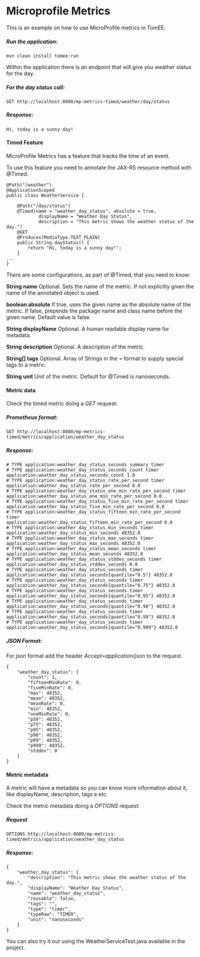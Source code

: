 # Microprofile Metrics
This is an example on how to use MicroProfile metrics in TomEE.

##### Run the application:

    mvn clean install tomee:run 

Within the application there is an endpoint that will give you weather status for the day.

##### For the day status call:

    GET http://localhost:8080/mp-metrics-timed/weather/day/status
    
##### Response:

    Hi, today is a sunny day!
    

#### Timed Feature
MicroProfile Metrics has a feature that tracks the time of an event.

To use this feature you need to annotate the JAX-RS resource method with @Timed.

    @Path("/weather")
    @ApplicationScoped
    public class WeatherService {

        @Path("/day/status")
        @Timed(name = "weather_day_status", absolute = true,
                displayName = "Weather Day Status",
                description = "This metric shows the weather status of the day.")
        @GET
        @Produces(MediaType.TEXT_PLAIN)
        public String dayStatus() {
            return "Hi, today is a sunny day!";
        }
    ...
    }

There are some configurations, as part of @Timed, that you need to know:

**String name**
Optional. Sets the name of the metric. If not explicitly given the name of the annotated object is used.

**boolean absolute**
If true, uses the given name as the absolute name of the metric. If false, prepends the package name and class name before the given name. Default value is false.

**String displayName**
Optional. A human readable display name for metadata.

**String description**
Optional. A description of the metric.

**String[] tags**
Optional. Array of Strings in the <key>=<value> format to supply special tags to a metric.

**String unit**
Unit of the metric. Default for @Timed is nanoseconds.

#### Metric data

Check the timed metric doing a _GET_ request:

##### Prometheus format:

    GET http://localhost:8080/mp-metrics-timed/metrics/application/weather_day_status
    
##### Response:
     
    # TYPE application:weather_day_status_seconds summary timer
    # TYPE application:weather_day_status_seconds_count timer
    application:weather_day_status_seconds_count 1.0
    # TYPE application:weather_day_status_rate_per_second timer
    application:weather_day_status_rate_per_second 0.0
    # TYPE application:weather_day_status_one_min_rate_per_second timer
    application:weather_day_status_one_min_rate_per_second 0.0
    # TYPE application:weather_day_status_five_min_rate_per_second timer
    application:weather_day_status_five_min_rate_per_second 0.0
    # TYPE application:weather_day_status_fifteen_min_rate_per_second timer
    application:weather_day_status_fifteen_min_rate_per_second 0.0
    # TYPE application:weather_day_status_min_seconds timer
    application:weather_day_status_min_seconds 48352.0
    # TYPE application:weather_day_status_max_seconds timer
    application:weather_day_status_max_seconds 48352.0
    # TYPE application:weather_day_status_mean_seconds timer
    application:weather_day_status_mean_seconds 48352.0
    # TYPE application:weather_day_status_stddev_seconds timer
    application:weather_day_status_stddev_seconds 0.0
    # TYPE application:weather_day_status_seconds timer
    application:weather_day_status_seconds{quantile="0.5"} 48352.0
    # TYPE application:weather_day_status_seconds timer
    application:weather_day_status_seconds{quantile="0.75"} 48352.0
    # TYPE application:weather_day_status_seconds timer
    application:weather_day_status_seconds{quantile="0.95"} 48352.0
    # TYPE application:weather_day_status_seconds timer
    application:weather_day_status_seconds{quantile="0.98"} 48352.0
    # TYPE application:weather_day_status_seconds timer
    application:weather_day_status_seconds{quantile="0.99"} 48352.0
    # TYPE application:weather_day_status_seconds timer
    application:weather_day_status_seconds{quantile="0.999"} 48352.0

##### JSON Format:

For json format add the header _Accept=application/json_ to the request. 
  
    {
        "weather_day_status": {
            "count": 1,
            "fifteenMinRate": 0,
            "fiveMinRate": 0,
            "max": 48352,
            "mean": 48352,
            "meanRate": 0,
            "min": 48352,
            "oneMinRate": 0,
            "p50": 48352,
            "p75": 48352,
            "p95": 48352,
            "p98": 48352,
            "p99": 48352,
            "p999": 48352,
            "stddev": 0
        }
    }
   
#### Metric metadata
A metric will have a metadata so you can know more information about it, like displayName, description, tags e etc.

Check the metric metadata doing a _OPTIONS_ request:

##### Request

    OPTIONS http://localhost:8080/mp-metrics-timed/metrics/application/weather_day_status

##### Response:

    {
        "weather_day_status": {
            "description": "This metric shows the weather status of the day.",
            "displayName": "Weather Day Status",
            "name": "weather_day_status",
            "reusable": false,
            "tags": "",
            "type": "timer",
            "typeRaw": "TIMER",
            "unit": "nanoseconds"
        }
    }

You can also try it out using the WeatherServiceTest.java available in the project.

